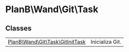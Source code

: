
                                                                                                                                            
    
# PlanB\Wand\Git\Task



## Classes
| | |
| --- | --- |
| [PlanB\Wand\Git\Task\GitInitTask](../../../PlanB/Wand/Git/Task/GitInitTask.md) | Inicializa Git. |






                                                                                                                                                                                                                                                                                                                                                                                                            
    
                                                                                                                                                                                                                                                                             
                